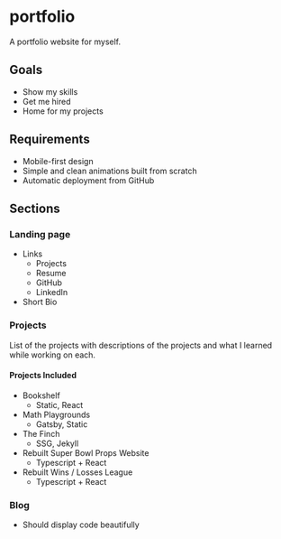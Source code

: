 # portfolio

A portfolio website for myself.

## Goals

- Show my skills
- Get me hired
- Home for my projects

## Requirements

- Mobile-first design
- Simple and clean animations built from scratch
- Automatic deployment from GitHub

## Sections

### Landing page

- Links
  - Projects
  - Resume
  - GitHub
  - LinkedIn
- Short Bio


### Projects

List of the projects with descriptions of the projects and what I learned while working on each.

#### Projects Included

- Bookshelf
  - Static, React
- Math Playgrounds
  - Gatsby, Static
- The Finch
  - SSG, Jekyll
- Rebuilt Super Bowl Props Website
  - Typescript + React
- Rebuilt Wins / Losses League
  - Typescript + React

### Blog

- Should display code beautifully